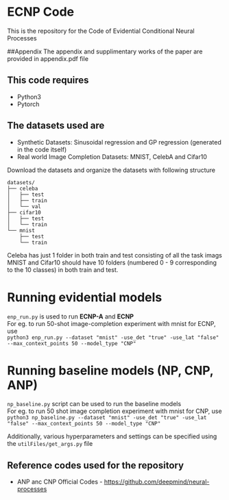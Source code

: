 # ECNP Code
This is the repository for the Code of Evidential Conditional Neural Processes <br />

##Appendix
The appendix and supplimentary works of the paper are provided in appendix.pdf file

## This code requires
* Python3
* Pytorch

## The datasets used are
* Synthetic Datasets: Sinusoidal regression and GP regression (generated in the code itself)
* Real world Image Completion Datasets: MNIST, CelebA and Cifar10

Download the datasets and organize the datasets with following structure

```buildoutcfg
datasets/
├── celeba
│   ├── test
│   ├── train
│   └── val
├── cifar10
│   ├── test
│   └── train
└── mnist
    ├── test
    └── train
```

Celeba has just 1 folder in both train and test consisting of all the task imags <br />
MNIST and Cifar10 should have 10 folders (numbered 0 - 9 corresponding to the 10 classes) in both train and test. <br />

# Running evidential models
```enp_run.py``` is used to run **ECNP-A** and **ECNP**<br />
For eg. to run 50-shot image-completion experiment with mnist for ECNP, use <br />
```python3 enp_run.py --dataset "mnist" -use_det "true" -use_lat "false" --max_context_points 50 --model_type "CNP"```

# Running baseline models (NP, CNP, ANP)
```np_baseline.py``` script can be used to run the baseline models <br />
For eg. to run 50 shot image completion experiment with mnist for CNP, use <br />
```python3 np_baseline.py --dataset "mnist" -use_det "true" -use_lat "false" --max_context_points 50 --model_type "CNP"```

Additionally, various hyperparameters and settings can be specified using the ```utilFiles/get_args.py``` file

## Reference codes used for the repository
- ANP anc CNP Official Codes - https://github.com/deepmind/neural-processes
